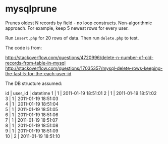 mysqlprune
==========

Prunes oldest N records by field - no loop constructs. Non-algorithmic approach. For example, keep 5 newest rows for 
every user.

Run `insert.php` for 20 rows of data. Then run `delete.php` to test.

The code is from: 

http://stackoverflow.com/questions/4720996/delete-n-number-of-old-records-from-table-in-mysql
http://stackoverflow.com/questions/17035357/mysql-delete-rows-keeping-the-last-5-for-the-each-user-id

The DB structure assumed:

id | user_id | datetime
1  |   1     | 2011-01-19 18:51:01
2  |   1     | 2011-01-19 18:51:02  
3  |   1     | 2011-01-19 18:51:03  
4  |   1     | 2011-01-19 18:51:04  
5  |   1     | 2011-01-19 18:51:05  
6  |   1     | 2011-01-19 18:51:06  
7  |   1     | 2011-01-19 18:51:07  
8  |   1     | 2011-01-19 18:51:08  
9  |   1     | 2011-01-19 18:51:09  
10 |   2     | 2011-01-19 18:51:10  
